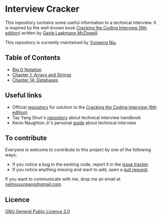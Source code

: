 # Interview Cracker

This repository contains some useful information to a technical interview. It is inspired by the well-known book [Cracking the Coding Interview (6th edition)](http://www.amazon.com/Cracking-Coding-Interview-6th-Edition/dp/0984782850) written by [Gayle Laakmann McDowell](http://www.gayle.com/).

This repository is currently maintained by [Yunpeng Niu](https://yunpengn.github.io/).

## Table of Contents

- [Big O Notation](src/BigO/)
- [Chapter 1: Arrays and Strings](src/Chap01/README.md)
- [Chapter 14: Databases](src/Chap14/README.md)

## Useful links

- Official [repository](https://github.com/careercup/CtCI-6th-Edition) for solution to the [Cracking the Coding Interview (6th edition)](http://www.amazon.com/Cracking-Coding-Interview-6th-Edition/dp/0984782850)
- Tay Yang Shun's [repository](https://github.com/yangshun/tech-interview-handbook) about technical interview handbook
- Kevin Naughton Jr's personal [guide](https://github.com/kdn251/interviews) about technical interview

## To contribute

Everyone is welcome to contribute to this project by one of the following ways:
- If you notice a bug in the existing code, report it in the [issue tracker](https://github.com/yunpengn/InterviewCracker/issues).
- If you notice anything missing and want to add, open a [pull request](https://github.com/yunpengn/InterviewCracker/pulls).

If you want to communicate with me, drop me an email at [neilniuyunpeng@gmail.com](mailto:neilniuyunpeng@gmail.com).

## Licence
[GNU General Public Licence 3.0](LICENSE)
